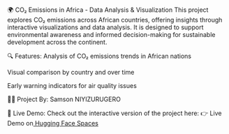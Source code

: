 🌍 CO₂ Emissions in Africa - Data Analysis & Visualization
This project explores CO₂ emissions across African countries, offering insights through interactive visualizations and data analysis. It is designed to support environmental awareness and informed decision-making for sustainable development across the continent.

🔍 Features:
Analysis of CO₂ emissions trends in African nations

Visual comparison by country and over time

Early warning indicators for air quality issues

👨‍💻 Project By:
Samson NIYIZURUGERO

🚀 Live Demo:
Check out the interactive version of the project here:
👉 Live Demo on[ Hugging Face Spaces](https://huggingface.co/spaces/NSamson1/Early-Warning-Airquality)
